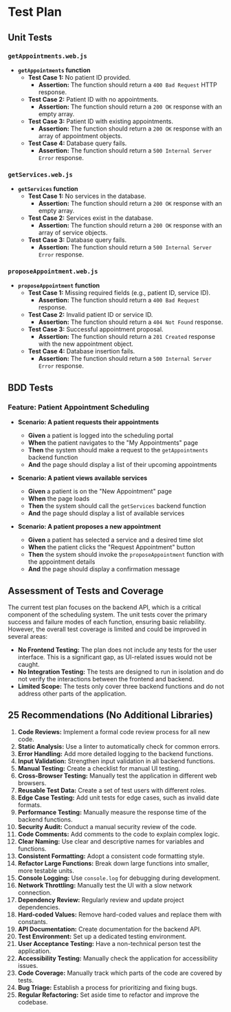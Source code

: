# Test Plan

## Unit Tests

### **`getAppointments.web.js`**

*   **`getAppointments` function**
    *   **Test Case 1:** No patient ID provided.
        *   **Assertion:** The function should return a `400 Bad Request` HTTP response.
    *   **Test Case 2:** Patient ID with no appointments.
        *   **Assertion:** The function should return a `200 OK` response with an empty array.
    *   **Test Case 3:** Patient ID with existing appointments.
        *   **Assertion:** The function should return a `200 OK` response with an array of appointment objects.
    *   **Test Case 4:** Database query fails.
        *   **Assertion:** The function should return a `500 Internal Server Error` response.

### **`getServices.web.js`**

*   **`getServices` function**
    *   **Test Case 1:** No services in the database.
        *   **Assertion:** The function should return a `200 OK` response with an empty array.
    *   **Test Case 2:** Services exist in the database.
        *   **Assertion:** The function should return a `200 OK` response with an array of service objects.
    *   **Test Case 3:** Database query fails.
        *   **Assertion:** The function should return a `500 Internal Server Error` response.

### **`proposeAppointment.web.js`**

*   **`proposeAppointment` function**
    *   **Test Case 1:** Missing required fields (e.g., patient ID, service ID).
        *   **Assertion:** The function should return a `400 Bad Request` response.
    *   **Test Case 2:** Invalid patient ID or service ID.
        *   **Assertion:** The function should return a `404 Not Found` response.
    *   **Test Case 3:** Successful appointment proposal.
        *   **Assertion:** The function should return a `201 Created` response with the new appointment object.
    *   **Test Case 4:** Database insertion fails.
        *   **Assertion:** The function should return a `500 Internal Server Error` response.

## BDD Tests

### **Feature: Patient Appointment Scheduling**

*   **Scenario: A patient requests their appointments**
    *   **Given** a patient is logged into the scheduling portal
    *   **When** the patient navigates to the "My Appointments" page
    *   **Then** the system should make a request to the `getAppointments` backend function
    *   **And** the page should display a list of their upcoming appointments

*   **Scenario: A patient views available services**
    *   **Given** a patient is on the "New Appointment" page
    *   **When** the page loads
    *   **Then** the system should call the `getServices` backend function
    *   **And** the page should display a list of available services

*   **Scenario: A patient proposes a new appointment**
    *   **Given** a patient has selected a service and a desired time slot
    *   **When** the patient clicks the "Request Appointment" button
    *   **Then** the system should invoke the `proposeAppointment` function with the appointment details
    *   **And** the page should display a confirmation message

## Assessment of Tests and Coverage

The current test plan focuses on the backend API, which is a critical component of the scheduling system. The unit tests cover the primary success and failure modes of each function, ensuring basic reliability. However, the overall test coverage is limited and could be improved in several areas:

*   **No Frontend Testing:** The plan does not include any tests for the user interface. This is a significant gap, as UI-related issues would not be caught.
*   **No Integration Testing:** The tests are designed to run in isolation and do not verify the interactions between the frontend and backend.
*   **Limited Scope:** The tests only cover three backend functions and do not address other parts of the application.

## 25 Recommendations (No Additional Libraries)

1.  **Code Reviews:** Implement a formal code review process for all new code.
2.  **Static Analysis:** Use a linter to automatically check for common errors.
3.  **Error Handling:** Add more detailed logging to the backend functions.
4.  **Input Validation:** Strengthen input validation in all backend functions.
5.  **Manual Testing:** Create a checklist for manual UI testing.
6.  **Cross-Browser Testing:** Manually test the application in different web browsers.
7.  **Reusable Test Data:** Create a set of test users with different roles.
8.  **Edge Case Testing:** Add unit tests for edge cases, such as invalid date formats.
9.  **Performance Testing:** Manually measure the response time of the backend functions.
10. **Security Audit:** Conduct a manual security review of the code.
11. **Code Comments:** Add comments to the code to explain complex logic.
12. **Clear Naming:** Use clear and descriptive names for variables and functions.
13. **Consistent Formatting:** Adopt a consistent code formatting style.
14. **Refactor Large Functions:** Break down large functions into smaller, more testable units.
15. **Console Logging:** Use `console.log` for debugging during development.
16. **Network Throttling:** Manually test the UI with a slow network connection.
17. **Dependency Review:** Regularly review and update project dependencies.
18. **Hard-coded Values:** Remove hard-coded values and replace them with constants.
19. **API Documentation:** Create documentation for the backend API.
20. **Test Environment:** Set up a dedicated testing environment.
21. **User Acceptance Testing:** Have a non-technical person test the application.
22. **Accessibility Testing:** Manually check the application for accessibility issues.
23. **Code Coverage:** Manually track which parts of the code are covered by tests.
24. **Bug Triage:** Establish a process for prioritizing and fixing bugs.
25. **Regular Refactoring:** Set aside time to refactor and improve the codebase.

